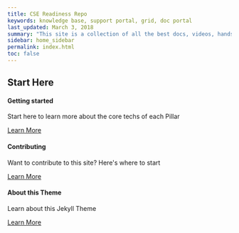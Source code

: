 ```yaml
---
title: CSE Readiness Repo
keywords: knowledge base, support portal, grid, doc portal
last_updated: March 3, 2018
summary: "This site is a collection of all the best docs, videos, hands on labs and other technical resources we use in CSE."
sidebar: home_sidebar
permalink: index.html
toc: false
---
```


<div class="row">
    <div class="col-lg-12">
        <h2 class="page-header">Start Here</h2>
    </div>
    <div class="col-md-3 col-sm-6">
        <div class="panel panel-default text-center">
            <div class="panel-heading">
                <span class="fa-stack fa-5x">
                    <i class="fa fa-circle fa-stack-2x text-primary"></i>
                    <i class="fa fa-tree fa-stack-1x fa-inverse"></i>
                </span>
            </div>
            <div class="panel-body">
                <h4>Getting started</h4>
                <p>Start here to learn more about the core techs of each Pillar</p>
                <a href="tag_get_started.html" class="btn btn-primary">Learn More</a>
            </div>
        </div>
    </div>
    <div class="col-md-3 col-sm-6">
        <div class="panel panel-default text-center">
            <div class="panel-heading">
                <span class="fa-stack fa-5x">
                    <i class="fa fa-circle fa-stack-2x text-primary"></i>
                    <i class="fa fa-code fa-stack-1x fa-inverse"></i>
                </span>
            </div>
            <div class="panel-body">
                <h4>Contributing</h4>
                <p>Want to contribute to this site? Here's where to start</p>
                <a href="contributing.html" class="btn btn-primary">Learn More</a>
            </div>
        </div>
    </div>
    <div class="col-md-3 col-sm-6">
        <div class="panel panel-default text-center">
            <div class="panel-heading">
                <span class="fa-stack fa-5x">
                    <i class="fa fa-circle fa-stack-2x text-primary"></i>
                    <i class="fa fa-support fa-stack-1x fa-inverse"></i>
                </span>
            </div>
            <div class="panel-body">
                <h4>About this Theme</h4>
                <p>Learn about this Jekyll Theme</p>
                <a href="mydoc_introduction.html" class="btn btn-primary">Learn More</a>
            </div>
        </div>
    </div>
</div>
